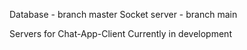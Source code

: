 Database - branch master
Socket server - branch main

Servers for Chat-App-Client
Currently in development
